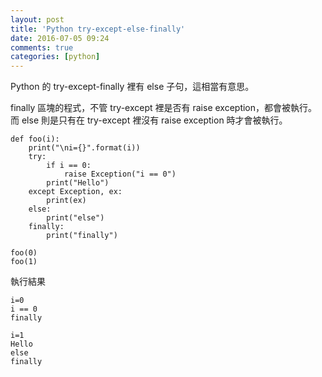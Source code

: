 ```yaml
---
layout: post
title: 'Python try-except-else-finally'
date: 2016-07-05 09:24
comments: true
categories: [python]
---
```

Python 的 try-except-finally 裡有 else 子句，這相當有意思。

finally 區塊的程式，不管 try-except 裡是否有 raise exception，都會被執行。而 else 則是只有在 try-except 裡沒有 raise exception 時才會被執行。

```
def foo(i):
    print("\ni={}".format(i))
    try:
        if i == 0:
            raise Exception("i == 0")
        print("Hello")
    except Exception, ex:
        print(ex)
    else:
        print("else")
    finally:
        print("finally")

foo(0)
foo(1)
```

執行結果
```
i=0
i == 0
finally

i=1
Hello
else
finally
```
